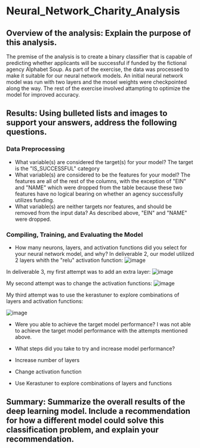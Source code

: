 # Neural_Network_Charity_Analysis

## Overview of the analysis: Explain the purpose of this analysis.
The premise of the analysis is to create a binary classifier that is capable of predicting whether applicants will be successful if funded by the fictional agency Alphabet Soup.  As part of the exercise, the data was processed to make it suitable for our neural network models.  An initial neural network model was run with two layers and the mosel weights were checkpointed along the way.  The rest of the exercise involved attampting to optimize the model for improved accuracy.

## Results: Using bulleted lists and images to support your answers, address the following questions.

### Data Preprocessing

* What variable(s) are considered the target(s) for your model? The target is the "IS_SUCCESSFUL" category
* What variable(s) are considered to be the features for your model?  The features are all of the rest of the columns, with the exception of "EIN" and "NAME" which were dropped from the table because these two features have no logical bearing on whether an agency successfully utilizes funding.
* What variable(s) are neither targets nor features, and should be removed from the input data? As described above, "EIN" and "NAME" were dropped.

### Compiling, Training, and Evaluating the Model

* How many neurons, layers, and activation functions did you select for your neural network model, and why? In deliverable 2, our model utilized 2 layers whith the "relu" activation function:
![image](https://user-images.githubusercontent.com/90977689/153240515-c2520399-c4ab-4ebe-a2ef-0333c07708d4.png)

In deliverable 3, my first attempt was to add an extra layer:
![image](https://user-images.githubusercontent.com/90977689/153240981-86ebfc75-d42e-4f81-93f3-2707d86e8189.png)

My second attempt was to change the activation functions:
![image](https://user-images.githubusercontent.com/90977689/153241094-6d7d72b5-8270-44f7-a58c-17df1769eb21.png)

My third attempt was to use the kerastuner to explore combinations of layers and activation functions:

![image](https://user-images.githubusercontent.com/90977689/153241513-2f8219e2-c31e-4842-ba18-5ea5171e82cc.png)


* Were you able to achieve the target model performance? I was not able to achieve the target model performance with the attempts mentioned above.

* What steps did you take to try and increase model performance?
*   Increase number of layers
*   Change activation function
*   Use Kerastuner to explore combinations of layers and functions

## Summary: Summarize the overall results of the deep learning model. Include a recommendation for how a different model could solve this classification problem, and explain your recommendation.
